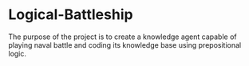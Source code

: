 # Logical-Battleship
The purpose of the project is to create a knowledge agent capable of playing naval battle and coding its knowledge base using prepositional logic.
